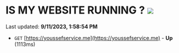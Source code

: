 # IS MY WEBSITE RUNNING ? [![](https://img.shields.io/static/v1?label=Sponsor&message=%E2%9D%A4&logo=GitHub&color=%23fe8e86)](https://github.com/sponsors/<username>)

Last updated: **9/11/2023, 1:58:54 PM**

- `GET` [https://youssefservice.me](https://youssefservice.me) - **Up** (1113ms)
